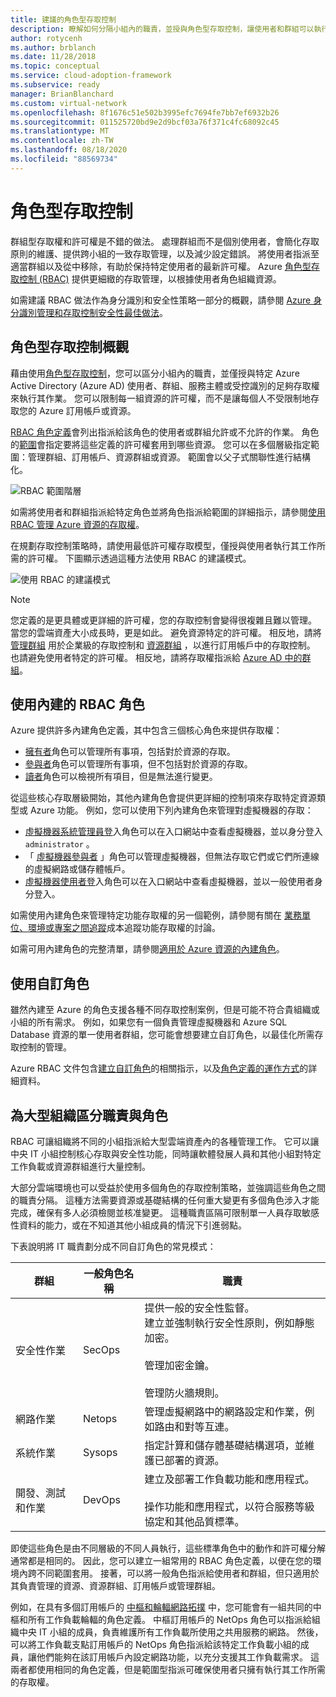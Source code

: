 ```yaml
---
title: 建議的角色型存取控制
description: 瞭解如何分隔小組內的職責，並授與角色型存取控制，讓使用者和群組可以執行其工作。
author: rotycenh
ms.author: brblanch
ms.date: 11/28/2018
ms.topic: conceptual
ms.service: cloud-adoption-framework
ms.subservice: ready
manager: BrianBlanchard
ms.custom: virtual-network
ms.openlocfilehash: 8f1676c51e502b3995efc7694fe7bb7ef6932b26
ms.sourcegitcommit: 011525720bd9e2d9bcf03a76f371c4fc68092c45
ms.translationtype: MT
ms.contentlocale: zh-TW
ms.lasthandoff: 08/18/2020
ms.locfileid: "88569734"
---
```

# <a name="role-based-access-control"></a>角色型存取控制

群組型存取權和許可權是不錯的做法。 處理群組而不是個別使用者，會簡化存取原則的維護、提供跨小組的一致存取管理，以及減少設定錯誤。 將使用者指派至適當群組以及從中移除，有助於保持特定使用者的最新許可權。 Azure [角色型存取控制 (RBAC)](/azure/role-based-access-control/overview) 提供更細緻的存取管理，以根據使用者角色組織資源。

如需建議 RBAC 做法作為身分識別和安全性策略一部分的概觀，請參閱 [Azure 身分識別管理和存取控制安全性最佳做法](/azure/security/fundamentals/identity-management-best-practices#use-role-based-access-control)。

## <a name="overview-of-role-based-access-control"></a>角色型存取控制概觀

藉由使用[角色型存取控制](/azure/role-based-access-control/overview)，您可以區分小組內的職責，並僅授與特定 Azure Active Directory (Azure AD) 使用者、群組、服務主體或受控識別的足夠存取權來執行其作業。 您可以限制每一組資源的許可權，而不是讓每個人不受限制地存取您的 Azure 訂用帳戶或資源。

[RBAC 角色定義](/azure/role-based-access-control/role-definitions)會列出指派給該角色的使用者或群組允許或不允許的作業。 角色的[範圍](/azure/role-based-access-control/overview#scope)會指定要將這些定義的許可權套用到哪些資源。 您可以在多個層級指定範圍：管理群組、訂用帳戶、資源群組或資源。 範圍會以父子式關聯性進行結構化。

![RBAC 範圍階層](../../_images/azure-best-practices/rbac-scope.png)

如需將使用者和群組指派給特定角色並將角色指派給範圍的詳細指示，請參閱[使用 RBAC 管理 Azure 資源的存取權](/azure/role-based-access-control/role-assignments-portal)。

在規劃存取控制策略時，請使用最低許可權存取模型，僅授與使用者執行其工作所需的許可權。 下圖顯示透過這種方法使用 RBAC 的建議模式。

![使用 RBAC 的建議模式](../../_images/azure-best-practices/rbac-least-privilege.png)

> [!NOTE]
> 您定義的是更具體或更詳細的許可權，您的存取控制會變得很複雜且難以管理。 當您的雲端資產大小成長時，更是如此。 避免資源特定的許可權。 相反地，請將 [管理群組](/azure/governance/management-groups) 用於企業級的存取控制和 [資源群組](/azure/azure-resource-manager/management/overview#resource-groups) ，以進行訂用帳戶中的存取控制。 也請避免使用者特定的許可權。 相反地，請將存取權指派給 [Azure AD 中的群組](/azure/active-directory/fundamentals/active-directory-manage-groups)。

## <a name="use-built-in-rbac-roles"></a>使用內建的 RBAC 角色

Azure 提供許多內建角色定義，其中包含三個核心角色來提供存取權：

- [擁有者](/azure/role-based-access-control/built-in-roles#owner)角色可以管理所有事項，包括對於資源的存取。
- [參與者](/azure/role-based-access-control/built-in-roles#contributor)角色可以管理所有事項，但不包括對於資源的存取。
- [讀者](/azure/role-based-access-control/built-in-roles#reader)角色可以檢視所有項目，但是無法進行變更。

從這些核心存取層級開始，其他內建角色會提供更詳細的控制項來存取特定資源類型或 Azure 功能。 例如，您可以使用下列內建角色來管理對虛擬機器的存取：

- [虛擬機器系統管理員登](/azure/role-based-access-control/built-in-roles#virtual-machine-administrator-login)入角色可以在入口網站中查看虛擬機器，並以身分登入 `administrator` 。
- 「 [虛擬機器參與者](/azure/role-based-access-control/built-in-roles#virtual-machine-contributor) 」角色可以管理虛擬機器，但無法存取它們或它們所連線的虛擬網路或儲存體帳戶。
- [虛擬機器使用者登](/azure/role-based-access-control/built-in-roles#virtual-machine-user-login)入角色可以在入口網站中查看虛擬機器，並以一般使用者身分登入。

如需使用內建角色來管理特定功能存取權的另一個範例，請參閱有關在 [業務單位、環境或專案之間追蹤](../azure-best-practices/track-costs.md#provide-the-right-level-of-cost-access)成本追蹤功能存取權的討論。

如需可用內建角色的完整清單，請參閱[適用於 Azure 資源的內建角色](/azure/role-based-access-control/built-in-roles)。

## <a name="use-custom-roles"></a>使用自訂角色

雖然內建至 Azure 的角色支援各種不同存取控制案例，但是可能不符合貴組織或小組的所有需求。 例如，如果您有一個負責管理虛擬機器和 Azure SQL Database 資源的單一使用者群組，您可能會想要建立自訂角色，以最佳化所需存取控制的管理。

Azure RBAC 文件包含[建立自訂角色](/azure/role-based-access-control/custom-roles)的相關指示，以及[角色定義的運作方式](/azure/role-based-access-control/role-definitions)的詳細資料。

## <a name="separation-of-responsibilities-and-roles-for-large-organizations"></a>為大型組織區分職責與角色

RBAC 可讓組織將不同的小組指派給大型雲端資產內的各種管理工作。 它可以讓中央 IT 小組控制核心存取與安全性功能，同時讓軟體發展人員和其他小組對特定工作負載或資源群組進行大量控制。

大部分雲端環境也可以受益於使用多個角色的存取控制策略，並強調這些角色之間的職責分隔。 這種方法需要資源或基礎結構的任何重大變更有多個角色涉入才能完成，確保有多人必須檢閱並核准變更。 這種職責區隔可限制單一人員存取敏感性資料的能力，或在不知道其他小組成員的情況下引進弱點。

下表說明將 IT 職責劃分成不同自訂角色的常見模式：

<!-- markdownlint-disable MD033 -->

| 群組 | 一般角色名稱 | 職責 |
| --- | --- | --- |
| 安全性作業 | SecOps | 提供一般的安全性監督。 <br> 建立並強制執行安全性原則，例如靜態加密。 <br><br> 管理加密金鑰。 <br><br> 管理防火牆規則。 |
| 網路作業 | Netops | 管理虛擬網路中的網路設定和作業，例如路由和對等互連。 |
| 系統作業 | Sysops | 指定計算和儲存體基礎結構選項，並維護已部署的資源。 |
| 開發、測試和作業 | DevOps | 建立及部署工作負載功能和應用程式。 <br><br> 操作功能和應用程式，以符合服務等級協定和其他品質標準。 |

<!-- markdownlint-enable MD033 -->

即使這些角色是由不同層級的不同人員執行，這些標準角色中的動作和許可權分解通常都是相同的。 因此，您可以建立一組常用的 RBAC 角色定義，以便在您的環境內跨不同範圍套用。 接著，可以將一般角色指派給使用者和群組，但只適用於其負責管理的資源、資源群組、訂用帳戶或管理群組。

<!-- cSpell:ignore NetOps SecOps " -->

例如，在具有多個訂用帳戶的 [中樞和輪輻網路拓撲](../azure-best-practices/hub-spoke-network-topology.md) 中，您可能會有一組共同的中樞和所有工作負載輪輻的角色定義。 中樞訂用帳戶的 NetOps 角色可以指派給組織中央 IT 小組的成員，負責維護所有工作負載所使用之共用服務的網路。 然後，可以將工作負載支點訂用帳戶的 NetOps 角色指派給該特定工作負載小組的成員，讓他們能夠在該訂用帳戶內設定網路功能，以充分支援其工作負載需求。 這兩者都使用相同的角色定義，但是範圍型指派可確保使用者只擁有執行其工作所需的存取權。
